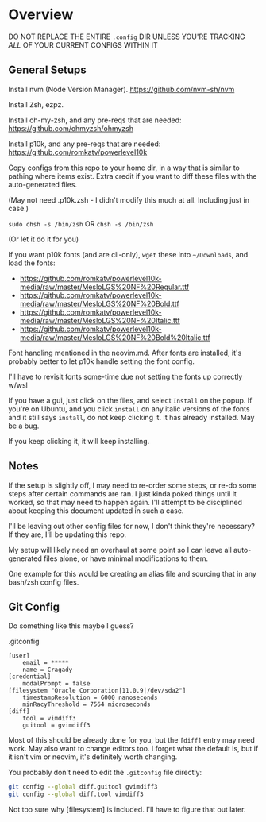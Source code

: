# Overview

DO NOT REPLACE THE ENTIRE `.config` DIR UNLESS YOU'RE TRACKING _ALL_ OF YOUR CURRENT CONFIGS WITHIN IT

## General Setups

Install nvm (Node Version Manager). https://github.com/nvm-sh/nvm

Install Zsh, ezpz.

Install oh-my-zsh, and any pre-reqs that are needed: https://github.com/ohmyzsh/ohmyzsh

Install p10k, and any pre-reqs that are needed: https://github.com/romkatv/powerlevel10k

Copy configs from this repo to your home dir, in a way that is similar to pathing where items exist. Extra credit if you want to diff these files with the auto-generated files.

(May not need .p10k.zsh - I didn't modify this much at all. Including just in case.)

`sudo chsh -s /bin/zsh`
OR
`chsh -s /bin/zsh`

(Or let it do it for you)

If you want p10k fonts (and are cli-only), `wget` these into `~/Downloads`, and load the fonts:

* https://github.com/romkatv/powerlevel10k-media/raw/master/MesloLGS%20NF%20Regular.ttf
* https://github.com/romkatv/powerlevel10k-media/raw/master/MesloLGS%20NF%20Bold.ttf
* https://github.com/romkatv/powerlevel10k-media/raw/master/MesloLGS%20NF%20Italic.ttf
* https://github.com/romkatv/powerlevel10k-media/raw/master/MesloLGS%20NF%20Bold%20Italic.ttf

Font handling mentioned in the neovim.md. After fonts are installed, it's probably better to let p10k handle setting the font config.

I'll have to revisit fonts some-time due not setting the fonts up correctly w/wsl

If you have a gui, just click on the files, and select `Install` on the popup. If you're on Ubuntu, and you click `install` on any italic versions of the fonts and it still says `install`, do not keep clicking it. It has already installed. May be a bug.

If you keep clicking it, it will keep installing.

## Notes

If the setup is slightly off, I may need to re-order some steps, or re-do some steps after certain commands are ran. I just kinda poked things until it worked, so that may need to happen again. I'll attempt to be disciplined about keeping this document updated in such a case.

I'll be leaving out other config files for now, I don't think they're necessary? If they are, I'll be updating this repo.

My setup will likely need an overhaul at some point so I can leave all auto-generated files alone, or have minimal modifications to them.

One example for this would be creating an alias file and sourcing that in any bash/zsh config files.

## Git Config

Do something like this maybe I guess?

.gitconfig

```
[user]
	email = *****
	name = Cragady
[credential]
	modalPrompt = false
[filesystem "Oracle Corporation|11.0.9|/dev/sda2"]
	timestampResolution = 6000 nanoseconds
	minRacyThreshold = 7564 microseconds
[diff]
	tool = vimdiff3
	guitool = gvimdiff3
```

Most of this should be already done for you, but the `[diff]` entry may need work. May also want to change editors too. I forget what the default is, but if it isn't vim or neovim, it's definitely worth changing.

You probably don't need to edit the `.gitconfig` file directly:

```sh
git config --global diff.guitool gvimdiff3
git config --global diff.tool vimdiff3
```

Not too sure why [filesystem] is included. I'll have to figure that out later.


